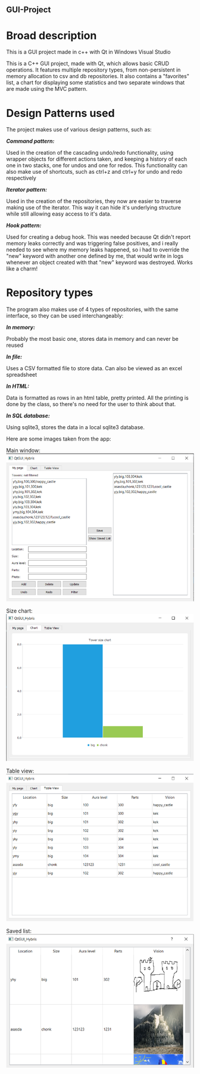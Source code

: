 ## GUI-Project

# Broad description

This is a GUI project made in c++ with Qt in Windows Visual Studio

This is a C++ GUI project, made with Qt, which allows basic CRUD operations.
It features multiple repository types, from non-persistent in memory allocation to csv and db repositories. It also contains a
"favorites" list, a chart for displaying some statistics and two separate windows that are made using the MVC pattern.

# Design Patterns used

The project makes use of various design patterns, such as: 

**_Command pattern:_**

Used in the creation of the cascading undo/redo functionality, using wrapper objects for different actions taken, and keeping a history of each one in two stacks, one for undos and one for redos. This functionality can also make use of shortcuts, such as ctrl+z and ctrl+y for undo and redo respectively


**_Iterator pattern:_**

Used in the creation of the repositories, they now are easier to traverse making use of the iterator. This way it can hide it's underlying structure while still allowing easy access to it's data.


**_Hook pattern:_**

Used for creating a debug hook. This was needed because Qt didn't report memory leaks correctly and was triggering false positives, and i really needed to see where my memory leaks happened, so i had to override the "new" keyword with another one defined by me, that would write in logs whenever an object created with that "new" keyword was destroyed.
Works like a charm!

# Repository types

The program also makes use of 4 types of repositories, with the same interface, so they can be used interchangeably: 

**_In memory:_**

Probably the most basic one, stores data in memory and can never be reused

**_In file:_**

Uses a CSV formatted file to store data. Can also be viewed as an excel spreadsheet

**_In HTML:_**

Data is formatted as rows in an html table, pretty printed. All the printing is done by the class, so there's no need for the user to think about that.

**_In SQL database:_**

Using sqlite3, stores the data in a local sqlite3 database.

Here are some images taken from the app:

Main window: 
![Main window](https://github.com/AndrewBarzu/GUI-Project/blob/master/QTGUI_Images_for_git/Main_window.png)

Size chart: 
![Size chart](https://github.com/AndrewBarzu/GUI-Project/blob/master/QTGUI_Images_for_git/Size_chart.png)

Table view: 
![Table view](https://github.com/AndrewBarzu/GUI-Project/blob/master/QTGUI_Images_for_git/Table_view.png)

Saved list:
![Saved list](https://github.com/AndrewBarzu/GUI-Project/blob/master/QTGUI_Images_for_git/Saved_list_table.png)


